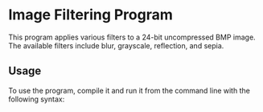 # Image Filtering Program

This program applies various filters to a 24-bit uncompressed BMP image. The available filters include blur, grayscale, reflection, and sepia.

## Usage

To use the program, compile it and run it from the command line with the following syntax:
